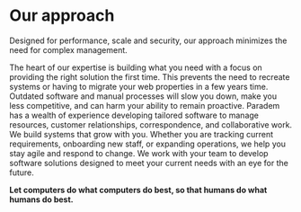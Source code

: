 # Our approach
Designed for performance, scale and security, our approach minimizes the need for complex management.

The heart of our expertise is building what you need with a focus on providing the right solution the first time. This prevents the need to recreate systems or having to migrate your web properties in a few years time.
Outdated software and manual processes will slow you down, make you less competitive, and can harm your ability to remain proactive. Paradem has a wealth of experience developing tailored software to manage resources, customer relationships, correspondence, and collaborative work.
We build systems that grow with you. Whether you are tracking current requirements, onboarding new staff, or expanding operations, we help you stay agile and respond to change. We work with your team to develop software solutions designed to meet your current needs with an eye for the future.

**Let computers do what computers do best, so that humans do what humans do best.**
